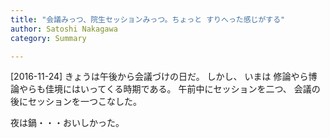 ```yaml
---
title: "会議みっつ、院生セッションみっつ。ちょっと すりへった感じがする"
author: Satoshi Nakagawa
category: Summary

---
```


[2016-11-24]  きょうは午後から会議づけの日だ。
しかし、
いまは
修論やら博論やらも佳境にはいってくる時期である。
午前中にセッションを二つ、
会議の後にセッションを一つこなした。

 夜は鍋・・・おいしかった。

